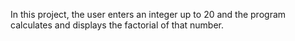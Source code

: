 In this project, the user enters an integer up to 20 and the program calculates and displays the factorial of that number.
